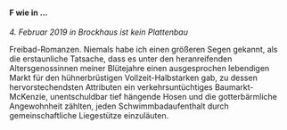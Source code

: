 #### F wie in ...

_4. Februar 2019 in Brockhaus ist kein Plattenbau_

Freibad-Romanzen. Niemals habe ich einen größeren Segen gekannt, als die erstaunliche Tatsache, dass es unter den heranreifenden Altersgenossinnen meiner Blütejahre einen ausgesprochen lebendigen Markt für den hühnerbrüstigen Vollzeit-Halbstarken gab, zu dessen hervorstechendsten Attributen ein verkehrsuntüchtiges Baumarkt-McKenzie, unentschuldbar tief hängende Hosen und die gotterbärmliche Angewohnheit zählten, jeden Schwimmbadaufenthalt durch gemeinschaftliche Liegestütze einzuläuten.
